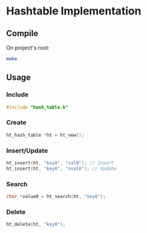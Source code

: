 # Hashtable Implementation

## Compile

On project's root:

```bash
make
```

## Usage

### Include

```C
#include "hash_table.h"
```

### Create

```C
ht_hash_table *ht = ht_new();
```

### Insert/Update

```C
ht_insert(ht, "key0", "val0"); // Insert
ht_insert(ht, "key0", "nval0"); // Update
```

### Search

```C
char *value0 = ht_search(ht, "key0");
```

### Delete

```C
ht_delete(ht, "key0");
```
